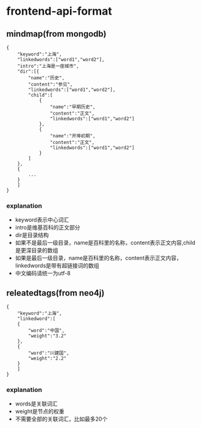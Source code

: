# frontend-api-format
## mindmap(from mongodb)
```
{
    "keyword":"上海",
    "linkedwords":["word1","word2"],
    "intro":"上海是一座城市",
    "dir":[{
        "name":"历史",
        "content":"参见",
        "linkedwords":["word1","word2"],
        "child":[
            {
                "name":"早期历史",
                "content":"正文",
                "linkedwords":["word1","word2"]
            },
            {
                "name":"开埠初期",
                "content":"正文",
                "linkedwords":["word1","word2"]
            }
        ]
    },
    {
        ...
    }
    ]
}
```
### explanation
- keyword表示中心词汇
- intro是维基百科的正文部分
- dir是目录结构
- 如果不是最后一级目录，name是百科里的名称，content表示正文内容,child是更深目录的数组
- 如果是最后一级目录，name是百科里的名称，content表示正文内容，linkedwords是带有超链接词的数组
- 中文编码请统一为utf-8
## releatedtags(from neo4j)
```
{
    "keyword":"上海",
    "linkedword":[
    {
        "word":"中国",
        "weight":"3.2"
    },
    {
        "word":"川建国",
        "weight":"2.2"
    }
    ]
}
```
### explanation
- words是关联词汇
- weight是节点的权重
- 不需要全部的关联词汇，比如最多20个

